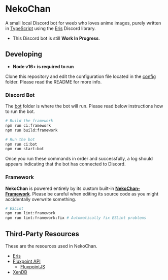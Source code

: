 # NekoChan

A small local Discord bot for weeb who loves anime images, purely written in [TypeScript](https://www.typescriptlang.org) using the [Eris](https://github.com/abalabahaha/eris) Discord library.

- This Discord bot is still **Work In Progress**.

## Developing

- **Node v16+ is required to run**

Clone this repository and edit the configuration file located in the [config](https://github.com/reinhello/mangacord/tree/master/framework) folder. Please read the README for more info.

### Discord Bot

The [bot](https://github.com/reinhello/NekoChan/tree/master/bot) folder is where the bot will run. Please read below instructions how to run the bot.

```bash
# Build the framework
npm run ci:framework
npm run build:framework

# Run the bot
npm run ci:bot
npm run start:bot
```

Once you run these commands in order and successfully, a log should appears indicating that the bot has connected to Discord.

### Framework

**NekoChan** is powered entirely by its custom built-in **[NekoChan-Framework](https://github.com/reinhello/NekoChan/tree/master/framework)**. Please be careful when editing its source code as you might accidentally overwrite something.

```bash
# ESLint
npm run lint:framework
npm run lint:framework:fix # Automatically fix ESLint problems
```

## Third-Party Resources

These are the resources used in NekoChan.

- [Eris](https://github.com/abalabahaha/eris)
- [Fluxpoint API](https://fluxpoint.dev/api)
    - [FluxpointJS](https://github.com/FluxpointDev/fluxpoint-js)
- [XenDB](https://github.com/reinhello/xen.db)